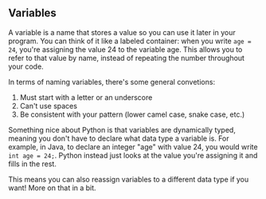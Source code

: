 ## Variables

A variable is a name that stores a value so you can use it later in your program. You can think of it like a labeled container: when you write `age = 24`, you're assigning the value 24 to the variable age. This allows you to refer to that value by name, instead of repeating the number throughout your code.

In terms of naming variables, there's some general convetions:
1. Must start with a letter or an underscore
2. Can't use spaces
3. Be consistent with your pattern (lower camel case, snake case, etc.)

Something nice about Python is that variables are dynamically typed, meaning you don't have to declare what data type a variable is. For example, in Java, to declare an integer "age" with value 24, you would write `int age = 24;`. Python instead just looks at the value you're assigning it and fills in the rest.

This means you can also reassign variables to a different data type if you want! More on that in a bit.
